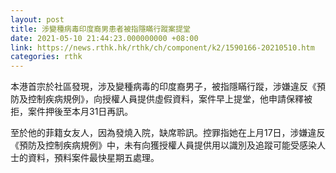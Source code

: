 ```yaml
---
layout: post
title: 涉變種病毒印度裔男患者被指隱瞞行蹤案提堂
date: 2021-05-10 21:44:23.000000000 +08:00
link: https://news.rthk.hk/rthk/ch/component/k2/1590166-20210510.htm
categories: rthk
---
```


本港首宗於社區發現，涉及變種病毒的印度裔男子，被指隱瞞行蹤，涉嫌違反《預防及控制疾病規例》，向授權人員提供虛假資料，案件早上提堂，他申請保釋被拒，案件押後至本月31日再訊。

至於他的菲籍女友人，因為發燒入院，缺席聆訊。控罪指她在上月17日，涉嫌違反《預防及控制疾病規例》中，未有向獲授權人員提供用以識別及追蹤可能受感染人士的資料，預料案件最快星期五處理。
